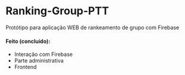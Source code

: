 # Ranking-Group-PTT
Protótipo para aplicação WEB de rankeamento de grupo com Firebase

#### Feito (concluído):
- Interação com Firebase
- Parte administrativa
- Frontend

